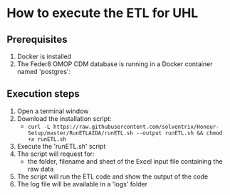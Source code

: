 # How to execute the ETL for UHL

## Prerequisites
1. Docker is installed 
2. The Feder8 OMOP CDM database is running in a Docker container named 'postgres':
    
## Execution steps
1. Open a terminal window 
2. Download the installation script:
    * `curl -L https://raw.githubusercontent.com/solventrix/Honeur-Setup/master/RunETLAIDA/runETL.sh --output runETL.sh && chmod +x runETL.sh`
3. Execute the 'runETL.sh' script
4. The script will request for:
    * the folder, filename and sheet of the Excel input file containing the raw data
5. The script will run the ETL code and show the output of the code
6. The log file will be available in a 'logs' folder

